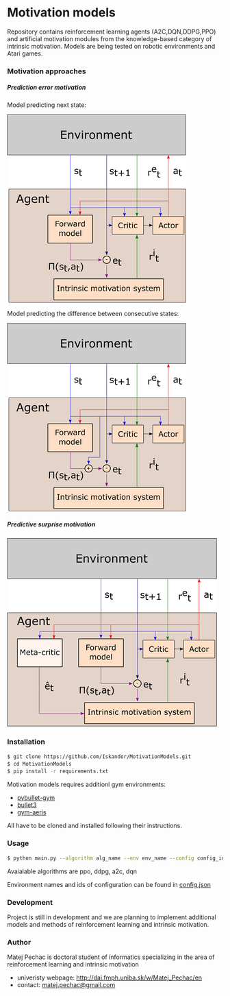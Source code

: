 # Motivation models

Repository contains reinforcement learning agents (A2C,DQN,DDPG,PPO) and artificial motivation modules from the knowledge-based category of intrinsic motivation. Models are being tested on robotic environments and Atari games.

### Motivation approaches
##### Prediction error motivation

Model predicting next state:

![](https://raw.githubusercontent.com/Iskandor/MotivationModels/master/assets/fm.png)

Model predicting the difference between consecutive states:

![](https://raw.githubusercontent.com/Iskandor/MotivationModels/master/assets/rfm.png)

##### Predictive surprise motivation
![](https://raw.githubusercontent.com/Iskandor/MotivationModels/master/assets/mcg.png)

### Installation

```sh
$ git clone https://github.com/Iskandor/MotivationModels.git
$ cd MotivationModels
$ pip install -r requirements.txt
```

Motivation models requires additionl gym environments:
* [pybullet-gym](https://github.com/benelot/pybullet-gym)
* [bullet3](https://github.com/bulletphysics/bullet3)
* [gym-aeris](https://github.com/michalnand/gym-aeris)

All have to be cloned and installed following their instructions.

### Usage
```sh
$ python main.py --algorithm alg_name --env env_name --config config_id
```
Avaialable algorithms are ppo, ddpg, a2c, dqn

Environment names and ids of configuration can be found in [config.json](https://github.com/Iskandor/MotivationModels/blob/master/config.json)

### Development
Project is still in development and we are planning to implement additional models and methods of reinforcement learning and intrinsic motivation. 

### Author
Matej Pechac is doctoral student of informatics specializing in the area of reinforcement learning and intrinsic motivation
- univeristy webpage: http://dai.fmph.uniba.sk/w/Matej_Pechac/en
- contact: matej.pechac@gmail.com